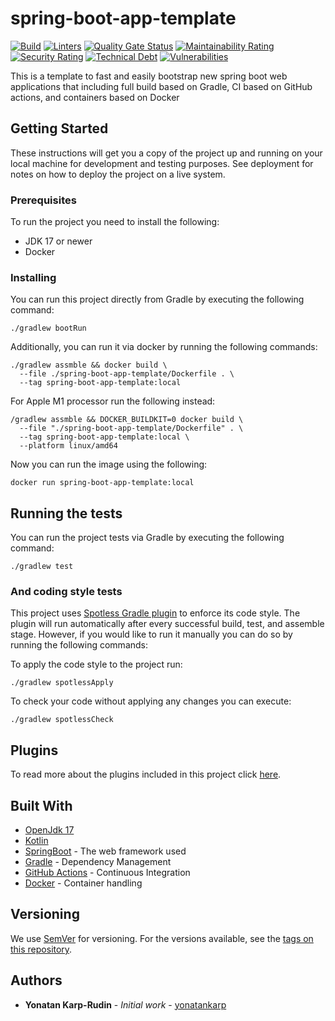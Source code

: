 # spring-boot-app-template

[![Build](https://github.com/yonatankarp/spring-boot-app-template/actions/workflows/ci.yml/badge.svg)](https://github.com/yonatankarp/spring-boot-template/actions/workflows/ci.yml)
[![Linters](https://github.com/yonatankarp/spring-boot-app-template/actions/workflows/linting.yml/badge.svg)](https://github.com/yonatankarp/spring-boot-template/actions/workflows/linting.yml)
[![Quality Gate Status](https://sonarcloud.io/api/project_badges/measure?project=yonatankarp_spring-boot-app-template&metric=alert_status)](https://sonarcloud.io/summary/new_code?id=yonatankarp_spring-boot-app-template)
[![Maintainability Rating](https://sonarcloud.io/api/project_badges/measure?project=yonatankarp_spring-boot-app-template&metric=sqale_rating)](https://sonarcloud.io/summary/new_code?id=yonatankarp_spring-boot-app-template)
[![Security Rating](https://sonarcloud.io/api/project_badges/measure?project=yonatankarp_spring-boot-app-template&metric=security_rating)](https://sonarcloud.io/summary/new_code?id=yonatankarp_spring-boot-app-template)
[![Technical Debt](https://sonarcloud.io/api/project_badges/measure?project=yonatankarp_spring-boot-app-template&metric=sqale_index)](https://sonarcloud.io/summary/new_code?id=yonatankarp_spring-boot-app-template)
[![Vulnerabilities](https://sonarcloud.io/api/project_badges/measure?project=yonatankarp_spring-boot-app-template&metric=vulnerabilities)](https://sonarcloud.io/summary/new_code?id=yonatankarp_spring-boot-app-template)

This is a template to fast and easily bootstrap new spring boot web
applications that including full build based on Gradle, CI based on GitHub
actions, and containers based on Docker

## Getting Started

These instructions will get you a copy of the project up and running on your
local machine for development and testing purposes. See deployment for notes on
how to deploy the project on a live system.

### Prerequisites

To run the project you need to install the following:

- JDK 17 or newer
- Docker

### Installing

You can run this project directly from Gradle by executing the following
command:

```shell
./gradlew bootRun
```

Additionally, you can run it via docker by running the following commands:

```shell
./gradlew assmble && docker build \
  --file ./spring-boot-app-template/Dockerfile . \
  --tag spring-boot-app-template:local
```

For Apple M1 processor run the following instead:

```shell
/gradlew assmble && DOCKER_BUILDKIT=0 docker build \
  --file "./spring-boot-app-template/Dockerfile" . \
  --tag spring-boot-app-template:local \
  --platform linux/amd64
```

Now you can run the image using the following:
```shell
docker run spring-boot-app-template:local
```

## Running the tests

You can run the project tests via Gradle by executing the following command:

```shell
./gradlew test
```

### And coding style tests

This project uses [Spotless Gradle plugin](https://github.com/diffplug/spotless)
to enforce its code style. The plugin will run automatically after every
successful build, test, and assemble stage. However, if you would like to run
it manually you can do so by running the following commands:

To apply the code style to the project run:

```shell
./gradlew spotlessApply
```

To check your code without applying any changes you can execute:

```shell
./gradlew spotlessCheck
```

## Plugins

To read more about the plugins included in this project click
[here](./docs/plugins.md).

## Built With

- [OpenJdk 17](https://openjdk.java.net/projects/jdk/17/)
- [Kotlin](https://kotlinlang.org/)
- [SpringBoot](https://spring.io/projects/spring-boot) - The web framework used
- [Gradle](https://gradle.org/) - Dependency Management
- [GitHub Actions](https://docs.github.com/en/actions) - Continuous Integration
- [Docker](https://www.docker.com/) - Container handling

## Versioning

We use [SemVer](http://semver.org/) for versioning. For the versions available,
see the [tags on this repository](https://github.com/your/project/tags).

## Authors

- **Yonatan Karp-Rudin** - *Initial work* - [yonatankarp](https://github.com/yonatankarp)
